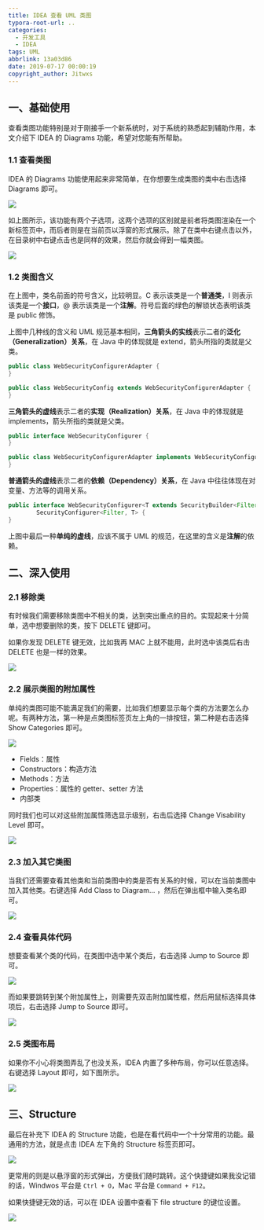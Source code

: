 ```yaml
---
title: IDEA 查看 UML 类图
typora-root-url: ..
categories:
  - 开发工具
  - IDEA
tags: UML
abbrlink: 13a03d86
date: 2019-07-17 00:00:19
copyright_author: Jitwxs
---
```


## 一、基础使用

查看类图功能特别是对于刚接手一个新系统时，对于系统的熟悉起到辅助作用，本文介绍下 IDEA 的 Diagrams 功能，希望对您能有所帮助。

### 1.1 查看类图

IDEA 的 Diagrams 功能使用起来非常简单，在你想要生成类图的类中右击选择 Diagrams 即可。

![](/images/posts/20190716225007941.png)

如上图所示，该功能有两个子选项，这两个选项的区别就是前者将类图渲染在一个新标签页中，而后者则是在当前页以浮窗的形式展示。除了在类中右键点击以外，在目录树中右键点击也是同样的效果，然后你就会得到一幅类图。

![](/images/posts/20190716225504423.png)

### 1.2 类图含义

在上图中，类名前面的符号含义，比较明显。C 表示该类是一个**普通类**，I 则表示该类是一个**接口**，@ 表示该类是一个**注解**。符号后面的绿色的解锁状态表明该类是 public 修饰。

上图中几种线的含义和 UML 规范基本相同，**三角箭头的实线**表示二者的**泛化（Generalization）关系**，在 Java 中的体现就是 extend，箭头所指的类就是父类。

```java
public class WebSecurityConfigurerAdapter {
}

public class WebSecurityConfig extends WebSecurityConfigurerAdapter {
}
```

**三角箭头的虚线**表示二者的**实现（Realization）关系**，在 Java 中的体现就是 implements，箭头所指的类就是父类。

```java
public interface WebSecurityConfigurer {
}

public class WebSecurityConfigurerAdapter implements WebSecurityConfigurer {
}
```

**普通箭头的虚线**表示二者的**依赖（Dependency）关系**，在 Java 中往往体现在对变量、方法等的调用关系。

```java
public interface WebSecurityConfigurer<T extends SecurityBuilder<Filter>> extends
        SecurityConfigurer<Filter, T> {
}
```

上图中最后一种**单纯的虚线**，应该不属于 UML 的规范，在这里的含义是**注解**的依赖。

## 二、深入使用

### 2.1 移除类

有时候我们需要移除类图中不相关的类，达到突出重点的目的。实现起来十分简单，选中想要删除的类，按下 DELETE 键即可。

如果你发现 DELETE 键无效，比如我再 MAC 上就不能用，此时选中该类后右击 DELETE 也是一样的效果。

![](/images/posts/20190716233026438.png)

### 2.2 展示类图的附加属性

单纯的类图可能不能满足我们的需要，比如我们想要显示每个类的方法要怎么办呢。有两种方法，第一种是点类图标签页左上角的一排按钮，第二种是右击选择 Show Categories 即可。

![](/images/posts/20190716233228749.png)

- Fields：属性
- Constructors：构造方法
- Methods：方法
- Properties：属性的 getter、setter 方法
- 内部类

同时我们也可以对这些附加属性筛选显示级别，右击后选择 Change Visability Level 即可。

![](/images/posts/2019071623380141.png)

###  2.3 加入其它类图

当我们还需要查看其他类和当前类图中的类是否有关系的时候，可以在当前类图中加入其他类。右键选择 Add Class to Diagram... ，然后在弹出框中输入类名即可。

![](/images/posts/20190716234537483.png)

### 2.4 查看具体代码

想要查看某个类的代码，在类图中选中某个类后，右击选择 Jump to Source 即可。

![](/images/posts/20190716234831123.png)

而如果要跳转到某个附加属性上，则需要先双击附加属性框，然后用鼠标选择具体项后，右击选择 Jump to Source 即可。

![](/images/posts/20190716235046599.png)

### 2.5 类图布局

如果你不小心将类图弄乱了也没关系，IDEA 内置了多种布局，你可以任意选择。右键选择 Layout 即可，如下图所示。

![](/images/posts/20190717001008819.png)

## 三、Structure

最后在补充下 IDEA 的 Structure 功能，也是在看代码中一个十分常用的功能。最通用的方法，就是点击 IDEA 左下角的 Structure 标签页即可。

![](/images/posts/20190716235425617.png)

更常用的则是以悬浮窗的形式弹出，方便我们随时跳转。这个快捷键如果我没记错的话，Windwos 平台是 `Ctrl + O`，Mac 平台是 `Command + F12`。

如果快捷键无效的话，可以在 IDEA 设置中查看下 file structure 的键位设置。

![](/images/posts/20190716235813229.png)
